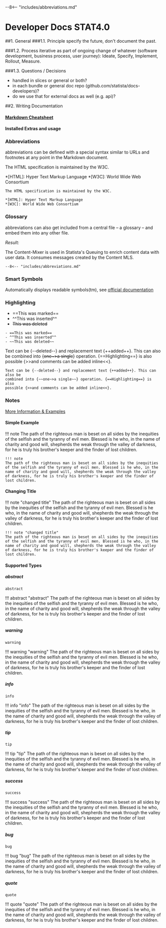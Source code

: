 --8<-- "includes/abbreviations.md"

# Developer Docs STAT4.0

##1. General
###1.1. Principle
specify the future, don't document the past.

###1.2. Process
iterative as part of ongoing change of whatever (software development, business process, user journey): Ideate, Specify, Implement, Rollout, Measure.

###1.3. Questions / Decisions
* handled in slices or general or both?
* in each bundle or general doc repo (github.com/statista/docs-developers)?
* do we use that for external docs as well (e.g. api)?

##2. Writing Documentation
#### [Markdown Cheatsheet](https://github.com/adam-p/markdown-here/wiki/Markdown-Cheatsheet)
#### Installed Extras and usage
### Abbreviations
abbreviations can be defined with a special syntax similar to URLs and footnotes at any point in the Markdown document.

The HTML specification is maintained by the W3C.

*[HTML]: Hyper Text Markup Language
*[W3C]: World Wide Web Consortium

```    
The HTML specification is maintained by the W3C.

*[HTML]: Hyper Text Markup Language
*[W3C]: World Wide Web Consortium
```

### Glossary
abbreviations can also get included from a central file – a glossary – and embed them into any other file.

_Result:_

The Content-Mixer is used in Statista's Queuing to enrich content data with user data. It consumes messages created by the Content MLS.
```    
--8<-- "includes/abbreviations.md"
```

### Smart Symbols

Automatically displays readable symbols(tm), see [official documentation](https://facelessuser.github.io/pymdown-extensions/extensions/smartsymbols/)

### Highlighting
- ==This was marked==
- ^^This was inserted^^
- ~~This was deleted~~

```
- ==This was marked==
- ^^This was inserted^^
- ~~This was deleted~~
```

Text can be {--deleted--} and replacement text {++added++}. This can also be
combined into {~~one~>a single~~} operation. {==Highlighting==} is also
possible {>>and comments can be added inline<<}.

```
Text can be {--deleted--} and replacement text {++added++}. This can also be
combined into {~~one~>a single~~} operation. {==Highlighting==} is also
possible {>>and comments can be added inline<<}.
```

### Notes

[More Information & Examples](https://squidfunk.github.io/mkdocs-material/reference/admonitions/)

#### Simple Example
!!! note
The path of the righteous man is beset on all sides by the inequities of the selfish and the tyranny of evil men. Blessed is he who, in the name of charity and good will, shepherds the weak through the valley of darkness, for he is truly his brother's keeper and the finder of lost children.

```
!!! note
The path of the righteous man is beset on all sides by the inequities of the selfish and the tyranny of evil men. Blessed is he who, in the name of charity and good will, shepherds the weak through the valley of darkness, for he is truly his brother's keeper and the finder of lost children.
```

#### Changing Title
!!! note "changed title"
The path of the righteous man is beset on all sides by the inequities of the selfish and the tyranny of evil men. Blessed is he who, in the name of charity and good will, shepherds the weak through the valley of darkness, for he is truly his brother's keeper and the finder of lost children.

```
!!! note "changed title"
The path of the righteous man is beset on all sides by the inequities of the selfish and the tyranny of evil men. Blessed is he who, in the name of charity and good will, shepherds the weak through the valley of darkness, for he is truly his brother's keeper and the finder of lost children.
```

#### Supported Types
##### abstract
```
abstract
```
!!! abstract "abstract"
The path of the righteous man is beset on all sides by the inequities of the selfish and the tyranny of evil men. Blessed is he who, in the name of charity and good will, shepherds the weak through the valley of darkness, for he is truly his brother's keeper and the finder of lost children.

##### warning
```
warning
```
!!! warning "warning"
The path of the righteous man is beset on all sides by the inequities of the selfish and the tyranny of evil men. Blessed is he who, in the name of charity and good will, shepherds the weak through the valley of darkness, for he is truly his brother's keeper and the finder of lost children.

##### info
```
info
```
!!! info "info"
The path of the righteous man is beset on all sides by the inequities of the selfish and the tyranny of evil men. Blessed is he who, in the name of charity and good will, shepherds the weak through the valley of darkness, for he is truly his brother's keeper and the finder of lost children.

##### tip
```
tip
```
!!! tip "tip"
The path of the righteous man is beset on all sides by the inequities of the selfish and the tyranny of evil men. Blessed is he who, in the name of charity and good will, shepherds the weak through the valley of darkness, for he is truly his brother's keeper and the finder of lost children.

##### success
```
success
```
!!! success "success"
The path of the righteous man is beset on all sides by the inequities of the selfish and the tyranny of evil men. Blessed is he who, in the name of charity and good will, shepherds the weak through the valley of darkness, for he is truly his brother's keeper and the finder of lost children.

##### bug
```
bug
```
!!! bug "bug"
The path of the righteous man is beset on all sides by the inequities of the selfish and the tyranny of evil men. Blessed is he who, in the name of charity and good will, shepherds the weak through the valley of darkness, for he is truly his brother's keeper and the finder of lost children.

##### quote
```
quote
```
!!! quote "quote"
The path of the righteous man is beset on all sides by the inequities of the selfish and the tyranny of evil men. Blessed is he who, in the name of charity and good will, shepherds the weak through the valley of darkness, for he is truly his brother's keeper and the finder of lost children.
